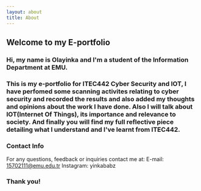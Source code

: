 ```yaml
---
layout: about
title: About
---
```


## Welcome to my E-portfolio

### Hi, my name is Olayinka and I'm a student of the Information Department at EMU.
### This is my e-portfolio for ITEC442 Cyber Security and IOT, I have perfomed some scanning activites relating to cyber security and recorded the results and also added my thoughts and opinions about the work I have done. Also I will talk about IOT(Internet Of Things), its importance and relevance to society. And finally you will find my full reflective piece detailing what I understand and I've learnt from ITEC442.

### Contact Info
For any questions, feedback or inquiries contact me at:
E-mail: 15702111@emu.edu.tr
Instagram: yinkababz

### Thank you!
